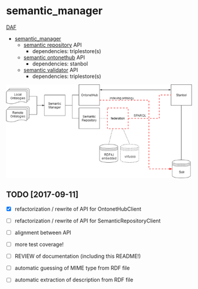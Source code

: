 
semantic_manager
=================


[DAF](https://github.com/teamdigitale/daf)

+ [semantic_manager](https://github.com/seralf/semantic_manager)
	+ [semantic repository](https://github.com/seralf/semantic_repository) API
		- dependencies: triplestore(s)
	+ [semantic ontonethub](https://github.com/teamdigitale/ontonethub) API
		- dependencies: stanbol
	+ [semantic validator](https://github.com/miyamotodan/daf/tree/master/semantic_validator) API
		- dependencies: triplestore(s)


![LODManager_components_v1](./docs/semantic_manager-v2.png)


## TODO [2017-09-11]

- [x] refactorization / rewrite of API for OntonetHubClient
- [ ] refactorization / rewrite of API for SemanticRepositoryClient
- [ ] alignment between API
- [ ] more test coverage!
- [ ] REVIEW of documentation (including this README!)
- [ ] automatic guessing of MIME type from RDF file
- [ ] automatic extraction of description from RDF file

